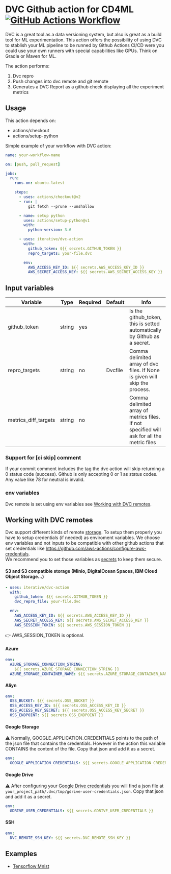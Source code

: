 # DVC Github action for CD4ML [![GitHub Actions Workflow](https://github.com/iterative/dvc-action/workflows/dvc-action/badge.svg)](https://github.com/iterative/dvc-action/actions)

DVC is a great tool as a data versioning system, but also is great as a build
tool for ML experimentation. This action offers the possibility of using DVC to
stablish your ML pipeline to be runned by Github Actions CI/CD were you could
use your own runners with special capabilities like GPUs. Think on Gradle or
Maven for ML.

The action performs:

1.  Dvc repro
2.  Push changes into dvc remote and git remote
3.  Generates a DVC Report as a github check displaying all the experiment
    metrics

## Usage

This action depends on:

- actions/checkout
- actions/setup-python

Simple example of your workflow with DVC action:

```yaml
name: your-workflow-name

on: [push, pull_request]

jobs:
  run:
    runs-on: ubuntu-latest

    steps:
      - uses: actions/checkout@v2
      - run: |
          git fetch --prune --unshallow

      - name: setup python
        uses: actions/setup-python@v1
        with:
          python-version: 3.6

      - uses: iterative/dvc-action
        with:
          github_token: ${{ secrets.GITHUB_TOKEN }}
          repro_targets: your-file.dvc

        env:
          AWS_ACCESS_KEY_ID: ${{ secrets.AWS_ACCESS_KEY_ID }}
          AWS_SECRET_ACCESS_KEY: ${{ secrets.AWS_SECRET_ACCESS_KEY }}
```

## Input variables

| Variable             | Type   | Required | Default | Info                                                                                       |
| -------------------- | ------ | -------- | ------- | ------------------------------------------------------------------------------------------ |
| github_token         | string | yes      |         | Is the github_token, this is setted automatically by Github as a secret.                   |
| repro_targets        | string | no       | Dvcfile | Comma delimited array of dvc files. If None is given will skip the process.                |
| metrics_diff_targets | string | no       |         | Comma delimited array of metrics files. If not specified will ask for all the metric files |

### Support for [ci skip] comment

If your commit comment includes the tag the dvc action will skip returning a 0
status code (success). Github is only accepting 0 or 1 as status codes. Any
value like 78 for neutral is invalid.

### env variables

Dvc remote is set using env variables see
[Working with DVC remotes](##working-with-dvc-remotes).

## Working with DVC remotes

Dvc support different kinds of remote
[storage](https://dvc.org/doc/command-reference/remote/add). To setup them
properly you have to setup credentials (if needed) as enviroment variables. We
choose env variables and not inputs to be compatible with other github actions
that set credentials like
https://github.com/aws-actions/configure-aws-credentials.  
We recommend you to set those variables as
[secrets](https://help.github.com/es/actions/automating-your-workflow-with-github-actions/creating-and-using-encrypted-secrets)
to keep them secure.

#### S3 and S3 compatible storage (Minio, DigitalOcean Spaces, IBM Cloud Object Storage...)

```yaml
- uses: iterative/dvc-action
  with:
    github_token: ${{ secrets.GITHUB_TOKEN }}
    dvc_repro_file: your-file.dvc

  env:
    AWS_ACCESS_KEY_ID: ${{ secrets.AWS_ACCESS_KEY_ID }}
    AWS_SECRET_ACCESS_KEY: ${{ secrets.AWS_SECRET_ACCESS_KEY }}
    AWS_SESSION_TOKEN: ${{ secrets.AWS_SESSION_TOKEN }}
```

:point_right: AWS_SESSION_TOKEN is optional.

#### Azure

```yaml
env:
  AZURE_STORAGE_CONNECTION_STRING:
    ${{ secrets.AZURE_STORAGE_CONNECTION_STRING }}
  AZURE_STORAGE_CONTAINER_NAME: ${{ secrets.AZURE_STORAGE_CONTAINER_NAME }}
```

#### Aliyn

```yaml
env:
  OSS_BUCKET: ${{ secrets.OSS_BUCKET }}
  OSS_ACCESS_KEY_ID: ${{ secrets.OSS_ACCESS_KEY_ID }}
  OSS_ACCESS_KEY_SECRET: ${{ secrets.OSS_ACCESS_KEY_SECRET }}
  OSS_ENDPOINT: ${{ secrets.OSS_ENDPOINT }}
```

#### Google Storage

:warning: Normally, GOOGLE_APPLICATION_CREDENTIALS points to the path of the
json file that contains the credentials. However in the action this variable
CONTAINS the content of the file. Copy that json and add it as a secret.

```yaml
env:
  GOOGLE_APPLICATION_CREDENTIALS: ${{ secrets.GOOGLE_APPLICATION_CREDENTIALS }}
```

#### Google Drive

:warning: After configuring your
[Google Drive credentials](https://dvc.org/doc/command-reference/remote/add) you
will find a json file at
`your_project_path/.dvc/tmp/gdrive-user-credentials.json`. Copy that json and
add it as a secret.

```yaml
env:
  GDRIVE_USER_CREDENTIALS: ${{ secrets.GDRIVE_USER_CREDENTIALS }}
```

#### SSH

```yaml
env:
  DVC_REMOTE_SSH_KEY: ${{ secrets.DVC_REMOTE_SSH_KEY }}
```

## Examples

- [Tensorflow Mnist](https://github.com/DavidGOrtega/dvc-action/wiki/Tensorflow-Mnist)
